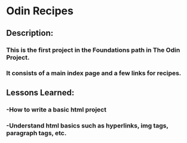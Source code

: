 # Odin Recipes

## Description:
### This is the first project in the Foundations path in The Odin Project.
### It consists of a main index page and a few links for recipes.

## Lessons Learned:
### -How to write a basic html project
### -Understand html basics such as hyperlinks, img tags, paragraph tags, etc.
